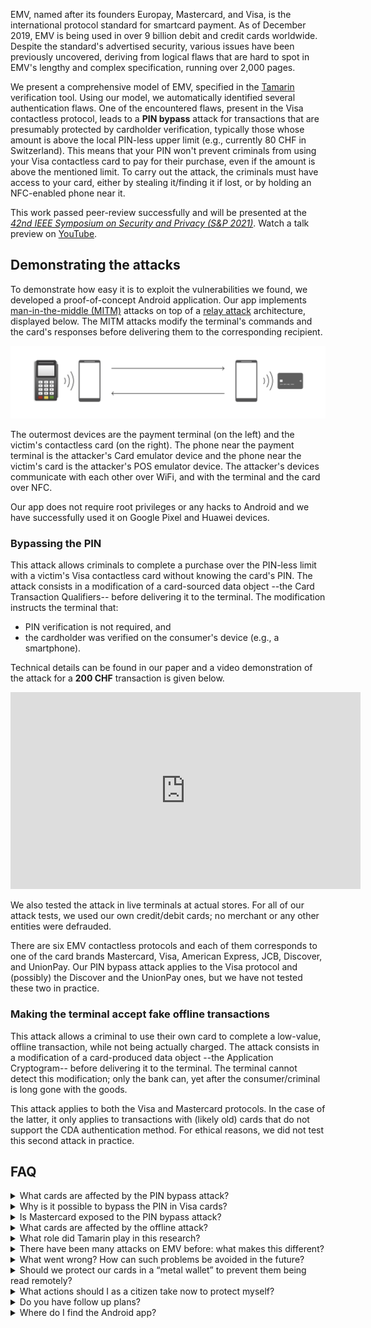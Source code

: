 EMV, named after its founders Europay, Mastercard, and Visa, is the international protocol standard for smartcard payment. As of December 2019, EMV is being used in over 9 billion debit and credit cards worldwide. Despite the standard's advertised security, various issues have been previously uncovered, deriving from logical flaws that are hard to spot in EMV's lengthy and complex specification, running over 2,000 pages.

We present a comprehensive model of EMV, specified in the [Tamarin](https://tamarin-prover.github.io/) verification tool. Using our model, we automatically identified several authentication flaws. One of the encountered flaws, present in the Visa contactless protocol, leads to a **PIN bypass** attack for transactions that are presumably protected by cardholder verification, typically those whose amount is above the local PIN-less upper limit (e.g., currently 80 CHF in Switzerland). This means that your PIN won't prevent criminals from using your Visa contactless card to pay for their purchase, even if the amount is above the mentioned limit. To carry out the attack, the criminals must have access to your card, either by stealing it/finding it if lost, or by holding an NFC-enabled phone near it.

This work passed peer-review successfully and will be presented at the [*42nd IEEE Symposium on
Security and Privacy (S&P 2021)*](https://www.ieee-security.org/TC/SP2021/index.html). Watch a talk preview on [<i class="fa fa-youtube-play"></i> YouTube](https://youtu.be/HrBgPIiqqf8).

## Demonstrating the attacks

To demonstrate how easy it is to exploit the vulnerabilities we found, we developed a proof-of-concept Android application. Our app implements [man-in-the-middle (MITM)](https://en.wikipedia.org/wiki/Man-in-the-middle_attack) attacks on top of a [relay attack](https://en.wikipedia.org/wiki/Relay_attack) architecture, displayed below. The MITM attacks modify the terminal's commands and the card's responses before delivering them to the corresponding recipient.

![Image](relay_attack.png "Relay attack")

The outermost devices are the payment terminal (on the left) and the victim's contactless card (on the right). The phone near the payment terminal is the attacker's Card emulator device and the phone near the victim's card is the attacker's POS emulator device. The attacker's devices communicate with each other over WiFi, and with the terminal and the card over NFC.

Our app does not require root privileges or any hacks to Android and we have successfully used it on Google Pixel and Huawei devices.

### Bypassing the PIN

This attack allows criminals to complete a purchase over the PIN-less limit with a victim's Visa contactless card without knowing the card's PIN. The attack consists in a modification of a card-sourced data object --the Card Transaction Qualifiers-- before delivering it to the terminal. The modification instructs the terminal that:
* PIN verification is not required, and
* the cardholder was verified on the consumer's device (e.g., a smartphone).

Technical details can be found in our paper and a video demonstration of the attack for a **200 CHF** transaction is given below.

<div style=" margin: auto; width: 560px;">
<iframe width="560" height="315" src="https://www.youtube-nocookie.com/embed/JyUsMLxCCt8" frameborder="0" allow="accelerometer; autoplay; encrypted-media; gyroscope; picture-in-picture" allowfullscreen></iframe>
</div>

We also tested the attack in live terminals at actual stores. For all of our attack tests, we used our own credit/debit cards; no merchant or any other entities were defrauded.

There are six EMV contactless protocols and each of them corresponds to one of the card brands Mastercard, Visa, American Express, JCB, Discover, and UnionPay. Our PIN bypass attack applies to the Visa protocol and (possibly) the Discover and the UnionPay ones, but we have not tested these two in practice.

### Making the terminal accept fake offline transactions

This attack allows a criminal to use their own card to complete a low-value, offline transaction, while not being actually charged. The attack consists in a modification of a card-produced data object --the Application Cryptogram-- before delivering it to the terminal. The terminal cannot detect this modification; only the bank can, yet after the consumer/criminal is long gone with the goods.

This attack applies to both the Visa and Mastercard protocols. In the case of the latter, it only applies to transactions with (likely old) cards that do not support the CDA authentication method. For ethical reasons, we did not test this second attack in practice.

## FAQ

<details>
<summary>What cards are affected by the PIN bypass attack?</summary>
<p>Modern contactless cards that run the Visa protocol, including Visa Credit, Visa Debit, Visa Electron, and V Pay cards. Discover and UnionPay might be affected too.</p>
</details>

<details>
<summary>Why is it possible to bypass the PIN in Visa cards?</summary>
<p>The card does not authenticate the data object that defines the cardholder verification method to be used, thus modifying this object is possible without detection.</p>
</details>

<details>
<summary>Is Mastercard exposed to the PIN bypass attack?</summary>
<p>No. In a Mastercard transaction, the card authenticates the data object that defines the cardholder verification method to be used, thus no modification of this object is possible without detection.</p>
</details>

<details>
<summary>What cards are affected by the offline attack?</summary>
<p>We have not tested this attack in practice and thus we don't know for certain. Based on our analysis, Visa and old Mastercard cards seem to be exposed.</p>
</details>

<details>
<summary>What role did Tamarin play in this research?</summary>
<p>Tamarin is a state-of-the-art verification tool. With it, we analysed the full execution flow of an EMV transaction with unboundedly many executions occurring simultaneously in an adversarial environment, where all messages exchanged between the terminal and the card can be modified/blocked/injected. The outcome of this analysis were the two novel attacks we focus on in the paper, as well as the rediscovery of existing ones. We also used Tamarin to design and verify (under all adversarial conditions explained above) defenses to all attacks.</p>
</details>

<details>
<summary>There have been many attacks on EMV before: what makes this different?</summary>
<p>Practical attacks reported before are either conspicuous and thus hard to exploit in practice, or do not seem lucrative for criminals. Our attack, which allows for high-value fraudulent transactions, looks just like a commercial payment app such as Apple/Google Pay, thus evading detection.</p>
</details>

<details>
<summary>What went wrong?  How can such problems be avoided in the future?</summary>
<p>Critical data sent by the card during a transaction are not authenticated. Complex systems such as EMV must be analysed by formal tools, like model checkers. Humans cannot deal with the volume of execution steps and branches a complex system has, and so security breaches are often missed.</p>
</details>

<details>
<summary>Should we protect our cards in a “metal wallet” to prevent them being read remotely?</summary>
<p>This might help.  Although you still have problems if they are lost or stolen.</p>
</details>

<details>
<summary>What actions should I as a citizen take now to protect myself?</summary>
<p>Protection measures recommended by banks apply. Block your card immediately upon realization it is lost or stolen. Check your bank statement regularly, and immediately report to your bank whenever you see an unrecognized transaction. Additionally, we recommend that, whenever you carry a Visa card, make sure nobody is holding a device near it against your will. Also, be aware of your back pocket in queues.</p>
</details>

<details>
<summary>Do you have follow up plans?</summary>
<p>We plan to further refine our formal model in order to consider even more powerful adversaries. Also, we are open to working with Visa and EMV in implementing the fixes we have proposed as well as in verifying future versions of the standard.</p>
</details>

<details>
<summary>Where do I find the Android app?</summary>
<p>Nowhere. We do not make it available.</p>
</details>

<!--<details>
<summary>How do I cite this work?</summary>
<p>This work has been accepted by a peer-review process for publication at the <i>42<sup>nd</sup> IEEE Symposium on Security and Privacy (S&P 2021)</i>. Thus the citation must refer to this symposium.</p>
</details>

## Acknowledgments

Parts of the code of our app were inspired by the apps [EMVemulator](https://github.com/MatusKysel/EMVemulator), [EMV-Card ROCA-Keytest](https://github.com/johnzweng/android-emv-key-test), and [SwipeYours](https://github.com/dimalinux/SwipeYours). We thank their authors. We also thank [EFT Lab](https://www.eftlab.com/) for making the lists of EMV tags and CA public keys available.-->
